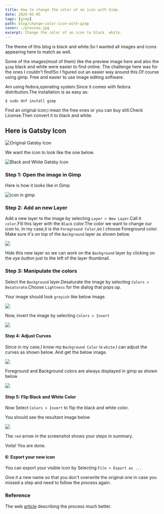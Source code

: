```yaml
---
title: How to change the color of an icon with Gimp.
date: 2020-05-05
tags: [gimp]
path: blog/change-color-icon-with-gimp
cover: ./preview.jpg
excerpt: Change the color of an icon to black  white.
---
```


The theme of this blog is black and white.So I wanted all images and icons appearing here to match as well.

Some of the images(most of them) like the preview image here and also the `gimp` black and white were easier to find online.
The challenge here was for the ones I couldn't find!So I figured out an easier way around this.Of course using gimp.
Free and easier to use image editing software.

Am using fedora,operating system.Since it comes with fedora distribution.The installation is as easy as:

```
$ sudo dnf install gimp
```
Find an original icon;i mean the free ones or you can buy still.Check License.Then convert it to black and white.

## Here is Gatsby Icon
![Original Gatsby Icon](./original-gatsby-icon.png)

We want the icon to look like the one below.

![Black and White Gatsby Icon](./gatsby-icon-black.png)

### Step 1: Open the image in Gimp
Here is how it looks like in Gimp

![icon in gimp](./gimp-img-1.png)

### Step 2: Add an new Layer 
Add a new layer to the image by selecting `Layer > New Layer`.Call it `color`.Fill this layer with the `Black` color.The color we want to change our icon to.
In my case,it is the `Foreground Color`,so I choose Foreground color.
Make sure it's on top of the `Background` layer
as shown below.

![](./gimp-img-2.png)

Hide this new layer so we can work on the `Background` layer by clicking on the *eye button* just to the left of the layer thumbnail.

### Step 3: Manipulate the colors

Select the `Background` layer.Desaturate the image by selecting `Colors > Desaturate`.Choose `Lightness` for the dialog that pops up.

Your image should look `greyish` like below image.

![](./gimp-img-3.png)

Now, invert the image by selecting `Colors > Invert`

![](./gimp-img-4.png)

#### Step 4: Adjust Curves

Since in my case,I know my  `Background Color` is `white`.I can adjust the curves as shown below.
And get the below image.

![](./gimp-img-5.png)

Foreground and Background colors are always displayed in gimp as shown below

![](./gimp-img-6.png)

#### Step 5: Flip Black and White Color

Now Select `Colors > Invert` to flip the black and white color.

You should see the resultant image below

![ ](./gimp-img-7.png)

The `red` arrow in the screenshot shows your steps in summary.

Voila! You are done.

#### 6: Export your new icon

You can export your visible icon by Selecting `File > Export as ...`

Give it a new name so that you don't overwrite the original one in case you missed a step and need to follow the process again.

### Reference

The web [article](http://www.benramey.com/2012/03/15/change-the-color-of-an-icon-with-gimp/) describing the process much better.
